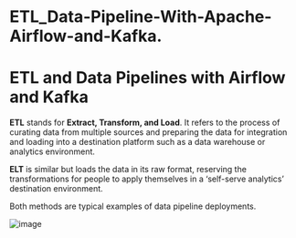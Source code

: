 # ETL_Data-Pipeline-With-Apache-Airflow-and-Kafka.
# ETL and Data Pipelines with Airflow and Kafka

**ETL** stands for **Extract, Transform, and Load**. It refers to the process of curating data from multiple sources and preparing the data for integration and loading into a destination platform such as a data warehouse or analytics environment. 

**ELT** is similar but loads the data in its raw format, reserving the transformations for people to apply themselves in a ‘self-serve analytics’ destination environment. 

Both methods are typical examples of data pipeline deployments.

![image](https://github.com/user-attachments/assets/93970921-a80a-426b-9530-08935d20ece8)
